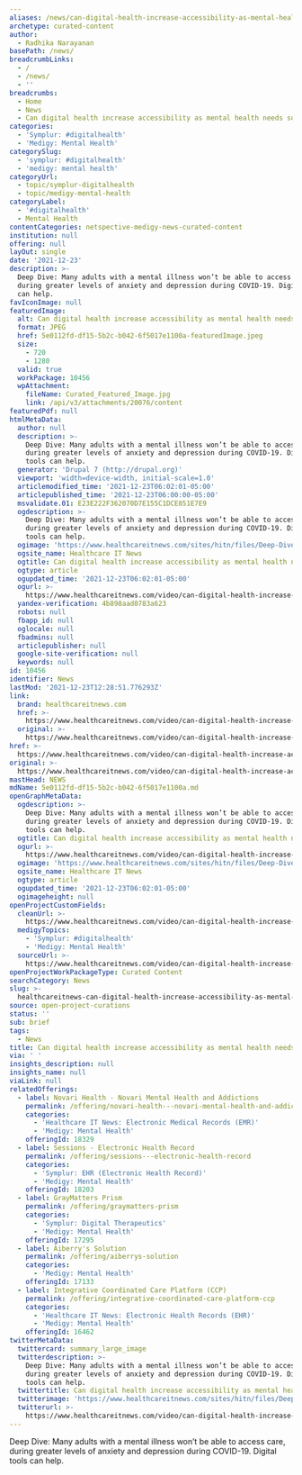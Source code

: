 ```yaml
---
aliases: /news/can-digital-health-increase-accessibility-as-mental-health-needs-soar
archetype: curated-content
author:
  - Radhika Narayanan
basePath: /news/
breadcrumbLinks:
  - /
  - /news/
  - ''
breadcrumbs:
  - Home
  - News
  - Can digital health increase accessibility as mental health needs soar?
categories:
  - 'Symplur: #digitalhealth'
  - 'Medigy: Mental Health'
categorySlug:
  - 'symplur: #digitalhealth'
  - 'medigy: mental health'
categoryUrl:
  - topic/symplur-digitalhealth
  - topic/medigy-mental-health
categoryLabel:
  - '#digitalhealth'
  - Mental Health
contentCategories: netspective-medigy-news-curated-content
institution: null
offering: null
layOut: single
date: '2021-12-23'
description: >-
  Deep Dive: Many adults with a mental illness won’t be able to access care,
  during greater levels of anxiety and depression during COVID-19. Digital tools
  can help.
favIconImage: null
featuredImage:
  alt: Can digital health increase accessibility as mental health needs soar?
  format: JPEG
  href: 5e0112fd-df15-5b2c-b042-6f5017e1100a-featuredImage.jpeg
  size:
    - 720
    - 1280
  valid: true
  workPackage: 10456
  wpAttachment:
    fileName: Curated_Featured_Image.jpg
    link: /api/v3/attachments/20076/content
featuredPdf: null
htmlMetaData:
  author: null
  description: >-
    Deep Dive: Many adults with a mental illness won’t be able to access care,
    during greater levels of anxiety and depression during COVID-19. Digital
    tools can help.
  generator: 'Drupal 7 (http://drupal.org)'
  viewport: 'width=device-width, initial-scale=1.0'
  articlemodified_time: '2021-12-23T06:02:01-05:00'
  articlepublished_time: '2021-12-23T06:00:00-05:00'
  msvalidate.01: E23E222F362070D7E155C1DCE851E7E9
  ogdescription: >-
    Deep Dive: Many adults with a mental illness won’t be able to access care,
    during greater levels of anxiety and depression during COVID-19. Digital
    tools can help.
  ogimage: 'https://www.healthcareitnews.com/sites/hitn/files/Deep-Dive.jpg'
  ogsite_name: Healthcare IT News
  ogtitle: Can digital health increase accessibility as mental health needs soar?
  ogtype: article
  ogupdated_time: '2021-12-23T06:02:01-05:00'
  ogurl: >-
    https://www.healthcareitnews.com/video/can-digital-health-increase-accessibility-mental-health-needs-soar
  yandex-verification: 4b898aad0783a623
  robots: null
  fbapp_id: null
  oglocale: null
  fbadmins: null
  articlepublisher: null
  google-site-verification: null
  keywords: null
id: 10456
identifier: News
lastMod: '2021-12-23T12:28:51.776293Z'
link:
  brand: healthcareitnews.com
  href: >-
    https://www.healthcareitnews.com/video/can-digital-health-increase-accessibility-mental-health-needs-soar
  original: >-
    https://www.healthcareitnews.com/video/can-digital-health-increase-accessibility-mental-health-needs-soar
href: >-
  https://www.healthcareitnews.com/video/can-digital-health-increase-accessibility-mental-health-needs-soar
original: >-
  https://www.healthcareitnews.com/video/can-digital-health-increase-accessibility-mental-health-needs-soar
mastHead: NEWS
mdName: 5e0112fd-df15-5b2c-b042-6f5017e1100a.md
openGraphMetaData:
  ogdescription: >-
    Deep Dive: Many adults with a mental illness won’t be able to access care,
    during greater levels of anxiety and depression during COVID-19. Digital
    tools can help.
  ogtitle: Can digital health increase accessibility as mental health needs soar?
  ogurl: >-
    https://www.healthcareitnews.com/video/can-digital-health-increase-accessibility-mental-health-needs-soar
  ogimage: 'https://www.healthcareitnews.com/sites/hitn/files/Deep-Dive.jpg'
  ogsite_name: Healthcare IT News
  ogtype: article
  ogupdated_time: '2021-12-23T06:02:01-05:00'
  ogimageheight: null
openProjectCustomFields:
  cleanUrl: >-
    https://www.healthcareitnews.com/video/can-digital-health-increase-accessibility-mental-health-needs-soar
  medigyTopics:
    - 'Symplur: #digitalhealth'
    - 'Medigy: Mental Health'
  sourceUrl: >-
    https://www.healthcareitnews.com/video/can-digital-health-increase-accessibility-mental-health-needs-soar
openProjectWorkPackageType: Curated Content
searchCategory: News
slug: >-
  healthcareitnews-can-digital-health-increase-accessibility-as-mental-health-needs-soar
source: open-project-curations
status: ''
sub: brief
tags:
  - News
title: Can digital health increase accessibility as mental health needs soar?
via: ' '
insights_description: null
insights_name: null
viaLink: null
relatedOfferings:
  - label: Novari Health - Novari Mental Health and Addictions
    permalink: /offering/novari-health---novari-mental-health-and-addictions
    categories:
      - 'Healthcare IT News: Electronic Medical Records (EMR)'
      - 'Medigy: Mental Health'
    offeringId: 18329
  - label: Sessions - Electronic Health Record
    permalink: /offering/sessions---electronic-health-record
    categories:
      - 'Symplur: EHR (Electronic Health Record)'
      - 'Medigy: Mental Health'
    offeringId: 18203
  - label: GrayMatters Prism
    permalink: /offering/graymatters-prism
    categories:
      - 'Symplur: Digital Therapeutics'
      - 'Medigy: Mental Health'
    offeringId: 17295
  - label: Aiberry's Solution
    permalink: /offering/aiberrys-solution
    categories:
      - 'Medigy: Mental Health'
    offeringId: 17133
  - label: Integrative Coordinated Care Platform (CCP)
    permalink: /offering/integrative-coordinated-care-platform-ccp
    categories:
      - 'Healthcare IT News: Electronic Health Records (EHR)'
      - 'Medigy: Mental Health'
    offeringId: 16462
twitterMetaData:
  twittercard: summary_large_image
  twitterdescription: >-
    Deep Dive: Many adults with a mental illness won’t be able to access care,
    during greater levels of anxiety and depression during COVID-19. Digital
    tools can help.
  twittertitle: Can digital health increase accessibility as mental health needs soar?
  twitterimage: 'https://www.healthcareitnews.com/sites/hitn/files/Deep-Dive.jpg'
  twitterurl: >-
    https://www.healthcareitnews.com/video/can-digital-health-increase-accessibility-mental-health-needs-soar
---
```

<p>Deep Dive: Many adults with a mental illness won’t be able to access care, during greater levels of anxiety and depression during COVID-19. Digital tools can help.</p>
